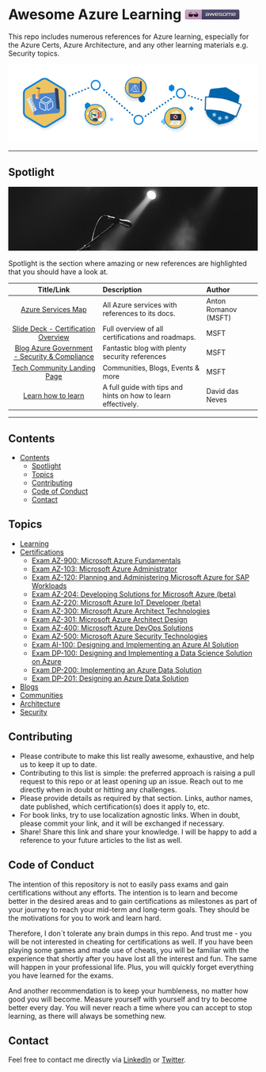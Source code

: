 # Awesome Azure Learning [![Awesome](./img/awesome.png)](https://github.com/sindresorhus/awesome)
This repo includes numerous references for Azure learning, especially for the Azure Certs, Azure Architecture, and any other learning materials e.g. Security topics.

![Learn](/img/learn.png)
______

## Spotlight

![Learn](/img/spotlight.png)

Spotlight is the section where amazing or new references are highlighted that you should have a look at.



|                                               Title/Link                                                | Description                                                   | Author               |
| :-----------------------------------------------------------------------------------------------------: | :------------------------------------------------------------ | :------------------- |
|                        [Azure Services Map](https://aka.ms/azure-services-map/)                         | All Azure services with references to its docs.               | Anton Romanov (MSFT) |
| [Slide Deck - Certification Overview](https://query.prod.cms.rt.microsoft.com/cms/api/am/binary/RWtQJJ) | Full overview of all certifications and roadmaps.             | MSFT                 |
|        [Blog Azure Government - Security & Compliance](https://devblogs.microsoft.com/azuregov/)        | Fantastic blog with plenty security references                | MSFT                 |
|                   [Tech Community Landing Page](https://techcommunity.microsoft.com/)                   | Communities, Blogs, Events & more                             | MSFT                 |
|         [Learn how to learn](https://medium.com/@DaviddasNeves/learn-how-to-learn-a55910604b4e)         | A full guide with tips and hints on how to learn effectively. | David das Neves      |

______


## Contents
- [Contents](#contents)
    - [Spotlight](#spotlight)
    - [Topics](#topics)
    - [Contributing](#contributing)
    - [Code of Conduct](#code-of-conduct)
    - [Contact](#contact)


## Topics
- [Learning](./topics/learning.md)
- [Certifications](./topics/certifications/certifications.md)
    - [Exam AZ-900: Microsoft Azure Fundamentals](./topics/certifications/cert_az-900.md)
    - [Exam AZ-103: Microsoft Azure Administrator](./topics/certifications/cert_az-103.md)
    - [Exam AZ-120: Planning and Administering Microsoft Azure for SAP Workloads](./topics/certifications/cert_az-120.md)
    - [Exam AZ-204: Developing Solutions for Microsoft Azure (beta)](./topics/certifications/cert_az-204.md)
    - [Exam AZ-220: Microsoft Azure IoT Developer (beta)](./topics/certifications/cert_az-220.md)
    - [Exam AZ-300: Microsoft Azure Architect Technologies](./topics/certifications/cert_az-300.md)
    - [Exam AZ-301: Microsoft Azure Architect Design](./topics/certifications/cert_az-301.md)
    - [Exam AZ-400: Microsoft Azure DevOps Solutions](./topics/certifications/cert_az-400.md)
    - [Exam AZ-500: Microsoft Azure Security Technologies](./topics/certifications/cert_az-500.md)
    - [Exam AI-100: Designing and Implementing an Azure AI Solution](./topics/certifications/cert_az-500.md)
    - [Exam DP-100: Designing and Implementing a Data Science Solution on Azure](./topics/certifications/cert_dp-100.md)
    - [Exam DP-200: Implementing an Azure Data Solution](./topics/certifications/cert_dp-200.md)
    - [Exam DP-201: Designing an Azure Data Solution](./topics/certifications/cert_dp-201.md)
- [Blogs](./topics/blogs.md)
- [Communities](./topics/communities.md)
- [Architecture](./topics/architecture.md)
- [Security](./topics/security.md)


## Contributing
- Please contribute to make this list really awesome, exhaustive, and help us to keep it up to date.
- Contributing to this list is simple: the preferred approach is raising a pull request to this repo or at least opening up an issue. Reach out to me directly when in doubt or hitting any challenges.
- Please provide details as required by that section.  Links, author names, date published, which certification(s) does it apply to, etc.
- For book links, try to use localization agnostic links. When in doubt, please commit your link, and it will be exchanged if necessary.
- Share! Share this link and share your knowledge. I will be happy to add a reference to your future articles to the list as well.

## Code of Conduct
The intention of this repository is not to easily pass exams and gain certifications without any efforts. The intention is to learn and become better in the desired areas and to gain certifications as milestones as part of your journey to reach your mid-term and long-term goals. They should be the motivations for you to work and learn hard.

Therefore, I don´t tolerate any brain dumps in this repo. And trust me - you will be not interested in cheating for certifications as well. If you have been playing some games and made use of cheats, you will be familiar with the experience that shortly after you have lost all the interest and fun. The same will happen in your professional life. Plus, you will quickly forget everything you have learned for the exams.

And another recommendation is to keep your humbleness, no matter how good you will become. Measure yourself with yourself and try to become better every day. You will never reach a time where you can accept to stop learning, as there will always be something new.

## Contact
Feel free to contact me directly via [LinkedIn](https://www.linkedin.com/in/daviddasneves/) or [Twitter](https://twitter.com/david_das_neves).

